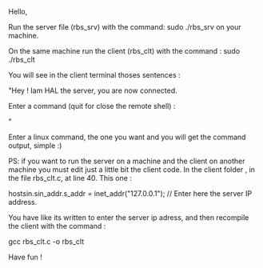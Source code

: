 Hello,

Run the server file (rbs_srv) with the command: sudo ./rbs_srv on your machine.

On the same machine run the client (rbs_clt) with the command : sudo ./rbs_clt

You will see in the client terminal thoses sentences : 


"Hey ! Iam HAL the server, you are now connected.

Enter a command (quit for close the remote shell) :
>
"

Enter a linux command, the one you want and you will get the command output, simple :)


PS: if you want to run the server on a machine and the client on another machine you must edit just a little bit the client code.
In the client folder , in the file rbs_clt.c, at line 40. This one :

hostsin.sin_addr.s_addr = inet_addr("127.0.0.1"); // Enter here the server IP address.

You have like its written to enter the server ip adress, and then recompile the client with the command :

gcc rbs_clt.c -o rbs_clt

Have fun !


